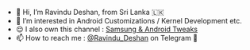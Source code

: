 - 👋 Hi, I’m Ravindu Deshan, from Sri Lanka 🇱🇰
- 👀 I’m interested in Android Customizations / Kernel Development etc.
- 😌 I also own this channel : [Samsung & Android Tweaks](https://t.me/SamsungTweaks)
- 📫 How to reach me : [@Ravindu_Deshan](https://t.me/Ravindu_Deshan) on Telegram 💬

<!---
ravindu644/ravindu644 is a ✨ special ✨ repository because its `README.md` (this file) appears on your GitHub profile.
You can click the Preview link to take a look at your changes.
--->
